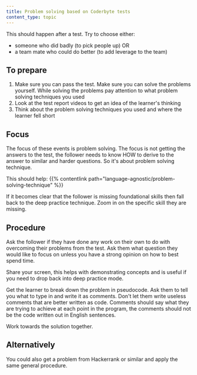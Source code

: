 ```yaml
---
title: Problem solving based on Coderbyte tests
content_type: topic
---
```


This should happen after a test. Try to choose either:

- someone who did badly (to pick people up) OR
- a team mate who could do better (to add leverage to the team)

## To prepare

1. Make sure you can pass the test. Make sure you can solve the problems yourself. While solving the problems pay attention to what problem solving techniques you used
2. Look at the test report videos to get an idea of the learner's thinking
3. Think about the problem solving techniques you used and where the learner fell short

## Focus

The focus of these events is problem solving. The focus is not getting the answers to the test, the follower needs to know HOW to derive to the answer to similar and harder questions. So it's about problem solving technique.

This should help: {{% contentlink path="language-agnostic/problem-solving-technique" %}}

If it becomes clear that the follower is missing foundational skills then fall back to the deep practice technique. Zoom in on the specific skill they are missing.

## Procedure

Ask the follower if they have done any work on their own to do with overcoming their problems from the test. Ask them what question they would like to focus on unless you have a strong opinion on how to best spend time.

Share your screen, this helps with demonstrating concepts and is useful if you need to drop back into deep practice mode.

Get the learner to break down the problem in pseudocode. Ask them to tell you what to type in and write it as comments. Don't let them write useless comments that are better written as code. Comments should say what they are trying to achieve at each point in the program, the comments should not be the code written out in English sentences.

Work towards the solution together.

## Alternatively

You could also get a problem from Hackerrank or similar and apply the same general procedure.



